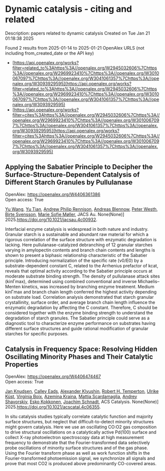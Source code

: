 # Dynamic catalysis - citing and related
Description: papers related to dynamic catalysis
Created on Tue Jan 21 01:18:38 2025

Found 2 results from 2025-01-14 to 2025-01-21
OpenAlex URLS (not including from_created_date or the API key)
- [https://api.openalex.org/works?filter=related_to%3Ahttps%3A//openalex.org/W2945032606%7Chttps%3A//openalex.org/W2969923410%7Chttps%3A//openalex.org/W3010067097%7Chttps%3A//openalex.org/W3041061357%7Chttps%3A//openalex.org/W3093929595](https://api.openalex.org/works?filter=related_to%3Ahttps%3A//openalex.org/W2945032606%7Chttps%3A//openalex.org/W2969923410%7Chttps%3A//openalex.org/W3010067097%7Chttps%3A//openalex.org/W3041061357%7Chttps%3A//openalex.org/W3093929595)
- [https://api.openalex.org/works?filter=cites%3Ahttps%3A//openalex.org/W2945032606%7Chttps%3A//openalex.org/W2969923410%7Chttps%3A//openalex.org/W3010067097%7Chttps%3A//openalex.org/W3041061357%7Chttps%3A//openalex.org/W3093929595](https://api.openalex.org/works?filter=cites%3Ahttps%3A//openalex.org/W2945032606%7Chttps%3A//openalex.org/W2969923410%7Chttps%3A//openalex.org/W3010067097%7Chttps%3A//openalex.org/W3041061357%7Chttps%3A//openalex.org/W3093929595)

## Applying the Sabatier Principle to Decipher the Surface-Structure-Dependent Catalysis of Different Starch Granules by Pullulanase   

OpenAlex: https://openalex.org/W4406361386    
Open access: True
    
[Yu Wang](https://openalex.org/A5100445137), [Yu Tian](https://openalex.org/A5101703693), [Andrew Philip Rennison](https://openalex.org/A5026354805), [Andreas Blennow](https://openalex.org/A5055528531), [Peter Westh](https://openalex.org/A5017699427), [Birte Svensson](https://openalex.org/A5067440189), [Marie Sofie Møller](https://openalex.org/A5075159881), JACS Au. None(None)] 2025.https://doi.org/10.1021/jacsau.4c00932.
    
Interfacial enzyme catalysis is widespread in both nature and industry. Granular starch is a sustainable and abundant raw material for which a rigorous correlation of the surface structure with enzymatic degradation is lacking. Here pullulanase-catalyzed debranching of 12 granular starches varying in amylopectin contents and branch chain contents and lengths is shown to present a biphasic relationship characteristic of the Sabatier principle. Introducing normalization of the specific rate (v0/E0) by a substrate-dependent constant C, related to the Arrhenius prefactor of kcat, reveals that optimal activity according to the Sabatier principle occurs at moderate substrate binding strength. The density of pullulanase attack sites (kinΓmax), determined using combined conventional and inverse Michaelis–Menten kinetics, was increased by branching enzyme treatment. Medium kinΓmax and branch chain length conferred the highest activity depending on substrate load. Correlation analysis demonstrated that starch granular crystallinity, surface order, and average branch chain length influence the enzymatic degradation by affecting the C constant. Therefore, C should be considered together with the enzyme binding strength to understand the degradation of starch granules. The Sabatier principle could serve as a diagnostic tool to characterize enzyme performance on substrates having different surface structures and guide rational modification of granular starches for specific purposes.    

    

## Catalysis in Frequency Space: Resolving Hidden Oscillating Minority Phases and Their Catalytic Properties   

OpenAlex: https://openalex.org/W4406474467    
Open access: True
    
[Jan Knudsen](https://openalex.org/A5028067161), [Calley Eads](https://openalex.org/A5080366404), [Alexander Klyushin](https://openalex.org/A5022430634), [Robert H. Temperton](https://openalex.org/A5080012269), [Ulrike Küst](https://openalex.org/A5095090324), [Virgínia Boix](https://openalex.org/A5012726061), [Azemina Kraina](https://openalex.org/A5098709874), [Mattia Scardamaglia](https://openalex.org/A5039105398), [Andrey Shavorskiy](https://openalex.org/A5051598053), [Esko Kokkonen](https://openalex.org/A5037359900), [Joachim Schnadt](https://openalex.org/A5087506928), ACS Catalysis. None(None)] 2025.https://doi.org/10.1021/acscatal.4c06355.
    
In situ catalysis studies typically correlate catalytic function and majority surface structures, but neglect that difficult-to-detect minority structures might govern catalysis. Here we use an oscillating CO:O2 gas composition to drive structural oscillations on a catalytically active Pd(100) surface and collect X-ray photoelectron spectroscopy data at high measurement frequency to demonstrate that the Fourier-transformed data selectively probe oscillations of minority surface structures and of the gas phase. Using the Fourier transform phase as well as work function shifts in the Fourier-transformed photoemission signal, we synchronize all signals and prove that most CO2 is produced above predominantly CO-covered areas.    

    
